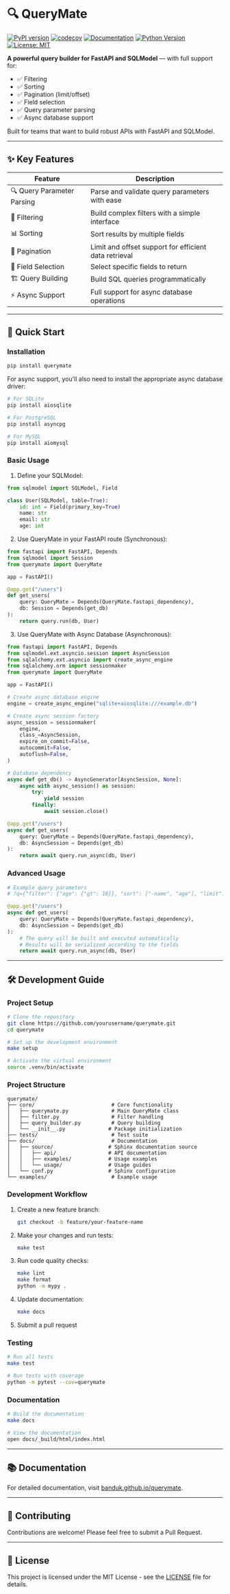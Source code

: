 # 🔍 QueryMate

[![PyPI version](https://badge.fury.io/py/querymate.svg)](https://badge.fury.io/py/querymate)
[![codecov](https://codecov.io/gh/banduk/querymate/graph/badge.svg?token=CXN9YCLMMG)](https://codecov.io/gh/banduk/querymate)
[![Documentation](https://img.shields.io/badge/%F0%9F%93%98-documentation-blue?link=https%3A%2F%2Fbanduk.github.io%2Fquerymate%2F)](https://banduk.github.io/querymate/)
[![Python Version](https://img.shields.io/badge/python-3.11%2B-blue)](https://www.python.org/downloads/)
[![License: MIT](https://img.shields.io/badge/License-MIT-yellow.svg)](https://opensource.org/licenses/MIT)

**A powerful query builder for FastAPI and SQLModel** — with full support for:

- ✅ Filtering
- ✅ Sorting
- ✅ Pagination (limit/offset)
- ✅ Field selection
- ✅ Query parameter parsing
- ✅ Async database support

Built for teams that want to build robust APIs with FastAPI and SQLModel.

---

## ✨ Key Features

| Feature                       | Description                                                                 |
| ----------------------------- | --------------------------------------------------------------------------- |
| 🔍 Query Parameter Parsing     | Parse and validate query parameters with ease                               |
| 🎯 Filtering                  | Build complex filters with a simple interface                               |
| 📊 Sorting                    | Sort results by multiple fields                                            |
| 📄 Pagination                 | Limit and offset support for efficient data retrieval                      |
| 🎨 Field Selection            | Select specific fields to return                                           |
| 🏗️ Query Building             | Build SQL queries programmatically                                         |
| ⚡ Async Support              | Full support for async database operations                                 |

---

## 🚀 Quick Start

### Installation

```bash
pip install querymate
```

For async support, you'll also need to install the appropriate async database driver:

```bash
# For SQLite
pip install aiosqlite

# For PostgreSQL
pip install asyncpg

# For MySQL
pip install aiomysql
```

### Basic Usage

1. Define your SQLModel:

```python
from sqlmodel import SQLModel, Field

class User(SQLModel, table=True):
    id: int = Field(primary_key=True)
    name: str
    email: str
    age: int
```

2. Use QueryMate in your FastAPI route (Synchronous):

```python
from fastapi import FastAPI, Depends
from sqlmodel import Session
from querymate import QueryMate

app = FastAPI()

@app.get("/users")
def get_users(
    query: QueryMate = Depends(QueryMate.fastapi_dependency),
    db: Session = Depends(get_db)
):
    return query.run(db, User)
```

3. Use QueryMate with Async Database (Asynchronous):

```python
from fastapi import FastAPI, Depends
from sqlmodel.ext.asyncio.session import AsyncSession
from sqlalchemy.ext.asyncio import create_async_engine
from sqlalchemy.orm import sessionmaker
from querymate import QueryMate

app = FastAPI()

# Create async database engine
engine = create_async_engine("sqlite+aiosqlite:///example.db")

# Create async session factory
async_session = sessionmaker(
    engine,
    class_=AsyncSession,
    expire_on_commit=False,
    autocommit=False,
    autoflush=False,
)

# Database dependency
async def get_db() -> AsyncGenerator[AsyncSession, None]:
    async with async_session() as session:
        try:
            yield session
        finally:
            await session.close()

@app.get("/users")
async def get_users(
    query: QueryMate = Depends(QueryMate.fastapi_dependency),
    db: AsyncSession = Depends(get_db)
):
    return await query.run_async(db, User)
```

### Advanced Usage

```python
# Example query parameters
# ?q={"filter": {"age": {"gt": 18}}, "sort": ["-name", "age"], "limit": 10, "offset": 0, "select": ["id", "name"]}

@app.get("/users")
async def get_users(
    query: QueryMate = Depends(QueryMate.fastapi_dependency),
    db: AsyncSession = Depends(get_db)
):
    # The query will be built and executed automatically
    # Results will be serialized according to the fields
    return await query.run_async(db, User)
```

---

## 🛠️ Development Guide

### Project Setup

```bash
# Clone the repository
git clone https://github.com/yourusername/querymate.git
cd querymate

# Set up the development environment
make setup

# Activate the virtual environment
source .venv/bin/activate
```

### Project Structure

```
querymate/
├── core/                         # Core functionality
│   ├── querymate.py              # Main QueryMate class
│   ├── filter.py                 # Filter handling
│   ├── query_builder.py          # Query building
│   └── __init__.py              # Package initialization
├── tests/                        # Test suite
├── docs/                         # Documentation
│   ├── source/                  # Sphinx documentation source
│   │   ├── api/                 # API documentation
│   │   ├── examples/            # Usage examples
│   │   └── usage/               # Usage guides
│   └── conf.py                  # Sphinx configuration
└── examples/                     # Example usage
```

### Development Workflow

1. Create a new feature branch:
   ```bash
   git checkout -b feature/your-feature-name
   ```

2. Make your changes and run tests:
   ```bash
   make test
   ```

3. Run code quality checks:
   ```bash
   make lint
   make format
   python -m mypy .
   ```

4. Update documentation:
   ```bash
   make docs
   ```

5. Submit a pull request

### Testing

```bash
# Run all tests
make test

# Run tests with coverage
python -m pytest --cov=querymate
```

### Documentation

```bash
# Build the documentation
make docs

# View the documentation
open docs/_build/html/index.html
```

---

## 📚 Documentation

For detailed documentation, visit [banduk.github.io/querymate](https://banduk.github.io/querymate).

---

## 🤝 Contributing

Contributions are welcome! Please feel free to submit a Pull Request.

---

## 📄 License

This project is licensed under the MIT License - see the [LICENSE](LICENSE) file for details.
